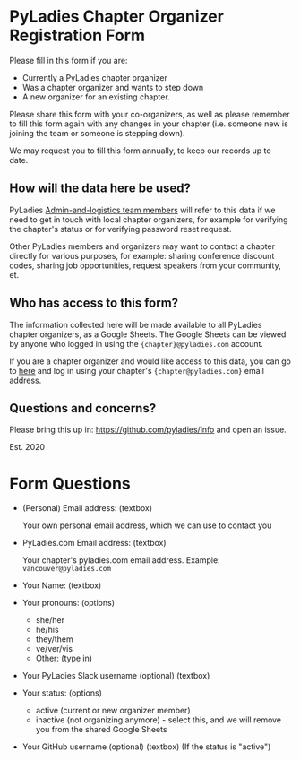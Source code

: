 # PyLadies Chapter Organizer Registration Form

Please fill in this form if you are:

- Currently a PyLadies chapter organizer
- Was a chapter organizer and wants to step down
- A new organizer for an existing chapter.

Please share this form with your co-organizers, as well as please remember
to fill this form again with any changes in your chapter (i.e. someone
new is joining the team or someone is stepping down).

We may request you to fill this form annually, to keep our records up to date.

## How will the data here be used?

PyLadies [Admin-and-logistics team members](https://github.com/pyladies/project-admin-logisitics#team)
will refer to this data if we need to get in touch
with local chapter organizers, for example for verifying the chapter's status
or for verifying password reset request.

Other PyLadies members and organizers may want to contact a chapter directly
for various purposes, for example: sharing conference discount codes,
sharing job opportunities, request speakers from your community, et.

## Who has access to this form?

The information collected here will be made available to all PyLadies chapter
organizers, as a Google Sheets. The Google Sheets can be viewed
by anyone who logged in using the `{chapter}@pyladies.com` account.

If you are a chapter organizer and would like access to this data,
you can go to [here](https://docs.google.com/spreadsheets/d/14--69LWAGhF_DA8iPGRAOoh7GMJ3qFmcMQwASWqPo54/edit?usp=sharing) and log in using your chapter's `{chapter@pyladies.com}`
email address.

## Questions and concerns?

Please bring this up in: <https://github.com/pyladies/info> and open an issue.

Est. 2020

# Form Questions

- (Personal) Email address: (textbox)

  Your own personal email address, which we can use to contact you
  
- PyLadies.com Email address: (textbox)

  Your chapter's pyladies.com email address. Example: `vancouver@pyladies.com`

- Your Name: (textbox)

- Your pronouns: (options)
  
  - she/her
  - he/his
  - they/them
  - ve/ver/vis
  - Other: (type in)
 
- Your PyLadies Slack username (optional) (textbox)
  
- Your status: (options)

  - active (current or new organizer member)
  - inactive (not organizing anymore) - select this, and we will remove you from the shared Google Sheets
  
- Your GitHub username (optional) (textbox) (If the status is "active")
 
 
 
 
